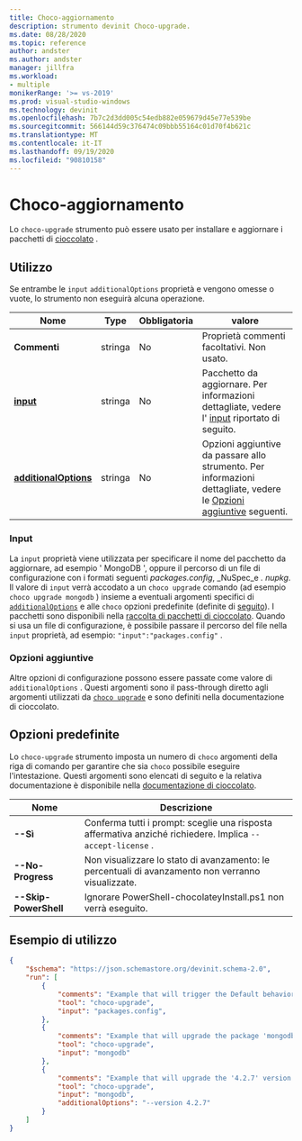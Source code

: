 ```yaml
---
title: Choco-aggiornamento
description: strumento devinit Choco-upgrade.
ms.date: 08/28/2020
ms.topic: reference
author: andster
ms.author: andster
manager: jillfra
ms.workload:
- multiple
monikerRange: '>= vs-2019'
ms.prod: visual-studio-windows
ms.technology: devinit
ms.openlocfilehash: 7b7c2d3dd005c54edb882e059679d45e77e539be
ms.sourcegitcommit: 566144d59c376474c09bbb55164c01d70f4b621c
ms.translationtype: MT
ms.contentlocale: it-IT
ms.lasthandoff: 09/19/2020
ms.locfileid: "90810158"
---
```

# <a name="choco-upgrade"></a>Choco-aggiornamento

Lo `choco-upgrade` strumento può essere usato per installare e aggiornare i pacchetti di [cioccolato](https://chocolatey.org/docs/commandsupgrade) .

## <a name="usage"></a>Utilizzo

Se entrambe le `input` `additionalOptions` proprietà e vengono omesse o vuote, lo strumento non eseguirà alcuna operazione.

| Nome                                             | Type   | Obbligatoria | valore                                                                                                          |
|--------------------------------------------------|--------|----------|----------------------------------------------------------------------------------------------------------------|
| **Commenti**                                     | stringa | No       | Proprietà commenti facoltativi. Non usato.                                                                          |
| [**input**](#input)                              | stringa | No       | Pacchetto da aggiornare. Per informazioni dettagliate, vedere l' [input](#input) riportato di seguito.                                                 |
| [**additionalOptions**](#additional-options)     | stringa | No       | Opzioni aggiuntive da passare allo strumento. Per informazioni dettagliate, vedere le [Opzioni aggiuntive](#additional-options) seguenti.       |

### <a name="input"></a>Input

La `input` proprietà viene utilizzata per specificare il nome del pacchetto da aggiornare, ad esempio ' MongoDB ', oppure il percorso di un file di configurazione con i formati seguenti _packages.config_, _NuSpec_e _. nupkg_. Il valore di `input` verrà accodato a un `choco upgrade` comando (ad esempio `choco upgrade mongodb` ) insieme a eventuali argomenti specifici di [`additionalOptions`](#additional-options) e alle `choco` opzioni predefinite (definite di [seguito](#built-in-options)). I pacchetti sono disponibili nella [raccolta di pacchetti di cioccolato](https://chocolatey.org/packages). Quando si usa un file di configurazione, è possibile passare il percorso del file nella `input` proprietà, ad esempio: `"input":"packages.config"` .

### <a name="additional-options"></a>Opzioni aggiuntive

Altre opzioni di configurazione possono essere passate come valore di `additionalOptions` . Questi argomenti sono il pass-through diretto agli argomenti utilizzati da [`choco upgrade`](https://chocolatey.org/docs/commands-upgrade) e sono definiti nella documentazione di cioccolato.

## <a name="built-in-options"></a>Opzioni predefinite

Lo `choco-upgrade` strumento imposta un numero di `choco` argomenti della riga di comando per garantire che sia `choco` possibile eseguire l'intestazione. Questi argomenti sono elencati di seguito e la relativa documentazione è disponibile nella [documentazione di cioccolato](https://chocolatey.org/docs/).

| Nome                  | Descrizione                                                                                        |
|-----------------------|----------------------------------------------------------------------------------------------------|
| **--Sì**             | Conferma tutti i prompt: sceglie una risposta affermativa anziché richiedere. Implica `--accept-license` . |
| **--No-Progress**     | Non visualizzare lo stato di avanzamento: le percentuali di avanzamento non verranno visualizzate.                                         |
| **--Skip-PowerShell** | Ignorare PowerShell-chocolateyInstall.ps1 non verrà eseguito.                                              |

## <a name="example-usage"></a>Esempio di utilizzo

```json
{
    "$schema": "https://json.schemastore.org/devinit.schema-2.0",
    "run": [
        {
            "comments": "Example that will trigger the Default behavior of upgrading packages listed in a packages.config file.",
            "tool": "choco-upgrade",
            "input": "packages.config",
        },
        {
            "comments": "Example that will upgrade the package 'mongodb'.",
            "tool": "choco-upgrade",
            "input": "mongodb"
        },
        {
            "comments": "Example that will upgrade the '4.2.7' version of 'mongodb'.",
            "tool": "choco-upgrade",
            "input": "mongodb",
            "additionalOptions": "--version 4.2.7"
        }
    ]
}
```
